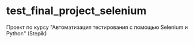 # test_final_project_selenium
Проект по курсу "Автоматизация тестирования с помощью Selenium и Python" (Stepik)
